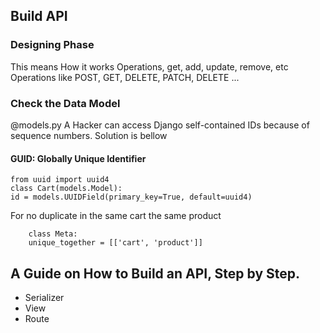 ## Build API
### Designing Phase
This means How it works Operations, get, add, update, remove, etc
Operations like 
POST, GET, DELETE, PATCH, DELETE ...
### Check the Data Model 
@models.py
A Hacker can access Django self-contained IDs because of sequence numbers. Solution is bellow
#### GUID: Globally Unique Identifier
    from uuid import uuid4
    class Cart(models.Model):
    id = models.UUIDField(primary_key=True, default=uuid4)
For no duplicate in the same cart the same product

        class Meta:
        unique_together = [['cart', 'product']]
## A Guide on How to Build an API, Step by Step.
- Serializer
- View
- Route
